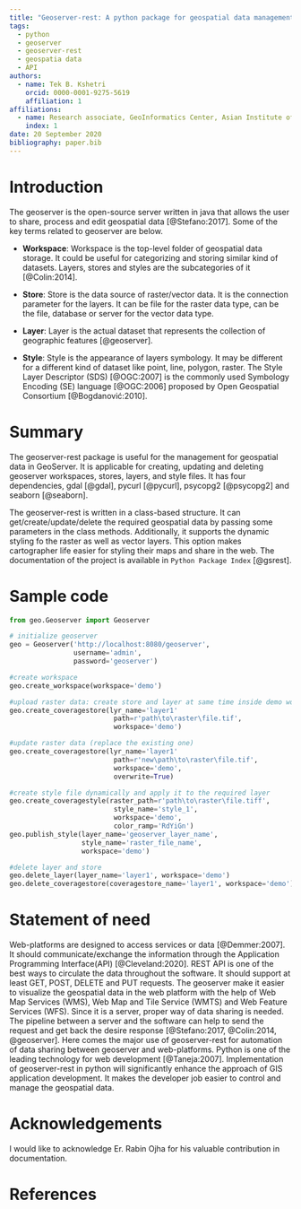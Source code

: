 ```yaml
---
title: "Geoserver-rest: A python package for geospatial data management in geoserver"
tags:
  - python
  - geoserver
  - geoserver-rest
  - geospatia data
  - API
authors:
  - name: Tek B. Kshetri
    orcid: 0000-0001-9275-5619
    affiliation: 1
affiliations:
  - name: Research associate, GeoInformatics Center, Asian Institute of Technology
    index: 1
date: 20 September 2020
bibliography: paper.bib
---
```


# Introduction

The geoserver is the open-source server written in java that allows the user to share, process and edit geospatial data [@Stefano:2017]. Some of the key terms related to geoserver are below.

- **Workspace**: Workspace is the top-level folder of geospatial data storage. It could be useful for categorizing and storing similar kind of datasets. Layers, stores and styles are the subcategories of it [@Colin:2014].

- **Store**: Store is the data source of raster/vector data. It is the connection parameter for the layers. It can be file for the raster data type, can be the file, database or server for the vector data type.

- **Layer**: Layer is the actual dataset that represents the collection of geographic features [@geoserver].

- **Style**: Style is the appearance of layers symbology. It may be different for a different kind of dataset like point, line, polygon, raster. The Style Layer Descriptor (SDS) [@OGC:2007] is the commonly used Symbology Encoding (SE) language [@OGC:2006] proposed by Open Geospatial Consortium [@Bogdanović:2010].

# Summary

The geoserver-rest package is useful for the management for geospatial data in GeoServer. It is applicable for creating, updating and deleting geoserver workspaces, stores, layers, and style files. It has four dependencies, gdal [@gdal], pycurl [@pycurl], psycopg2 [@psycopg2] and seaborn [@seaborn].

The geoserver-rest is written in a class-based structure. It can get/create/update/delete the required geospatial data by passing some parameters in the class methods. Additionally, it supports the dynamic styling fo the raster as well as vector layers. This option makes cartographer life easier for styling their maps and share in the web. The documentation of the project is available in `Python Package Index` [@gsrest].

# Sample code

```python
from geo.Geoserver import Geoserver

# initialize geoserver
geo = Geoserver('http://localhost:8080/geoserver',
                username='admin',
                password='geoserver')

#create workspace
geo.create_workspace(workspace='demo')

#upload raster data: create store and layer at same time inside demo workspace
geo.create_coveragestore(lyr_name='layer1'
                          path=r'path\to\raster\file.tif',
                          workspace='demo')

#update raster data (replace the existing one)
geo.create_coveragestore(lyr_name='layer1'
                          path=r'new\path\to\raster\file.tif',
                          workspace='demo',
                          overwrite=True)

#create style file dynamically and apply it to the required layer
geo.create_coveragestyle(raster_path=r'path\to\raster\file.tiff',
                          style_name='style_1',
                          workspace='demo',
                          color_ramp='RdYiGn')
geo.publish_style(layer_name='geoserver_layer_name',
                  style_name='raster_file_name',
                  workspace='demo')

#delete layer and store
geo.delete_layer(layer_name='layer1', workspace='demo')
geo.delete_coveragestore(coveragestore_name='layer1', workspace='demo')
```

# Statement of need

Web-platforms are designed to access services or data [@Demmer:2007]. It should communicate/exchange the information through the Application Programming Interface(API) [@Cleveland:2020]. REST API is one of the best ways to circulate the data throughout the software. It should support at least GET, POST, DELETE and PUT requests. The geoserver make it easier to visualize the geospatial data in the web platform with the help of Web Map Services (WMS), Web Map and Tile Service (WMTS) and Web Feature Services (WFS). Since it is a server, proper way of data sharing is needed. The pipeline between a server and the software can help to send the request and get back the desire response [@Stefano:2017, @Colin:2014, @geoserver]. Here comes the major use of geoserver-rest for automation of data sharing between geoserver and web-platforms. Python is one of the leading technology for web development [@Taneja:2007]. Implementation of geoserver-rest in python will significantly enhance the approach of GIS application development. It makes the developer job easier to control and manage the geospatial data.

# Acknowledgements

I would like to acknowledge Er. Rabin Ojha for his valuable contribution in documentation.

# References
